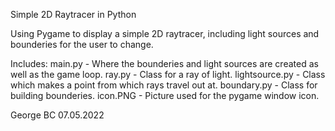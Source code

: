 Simple 2D Raytracer in Python

Using Pygame to display a simple 2D raytracer, including light sources and bounderies for the user to change.

Includes:
    main.py - Where the bounderies and light sources are created as well as the game loop.
    ray.py - Class for a ray of light.
    lightsource.py - Class which makes a point from which rays travel out at.
    boundary.py - Class for building bounderies.
    icon.PNG - Picture used for the pygame window icon.

George BC   07.05.2022

